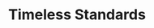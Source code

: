 ---
ee_id: '105'
site: '1'
type: '2'
url: 2011-081-timeless-standards
title: Timeless Standards
year: '2011'
display_year: '2011'
medium: Inkjet on canvas
dims: 56 x 40 inches
pitch: "​Scan of a Lacoste shirt."
ps:
live_url:
related:
youtube:
related_code:
imgs: timeless-standards-2011-081-full-cropped-database-KA.jpg
subheading:
download:
add_credit:
commission:
layout: things-i-made
---